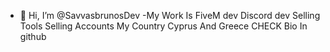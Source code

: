 - 👋 Hi, I’m @SavvasbrunosDev
-My Work Is FiveM dev
Discord dev
Selling Tools
Selling Accounts
My Country Cyprus And Greece 
CHECK Bio In github 
<!---
SavvasbrunosDev/SavvasbrunosDev is a ✨ special ✨ repository because its `README.md` (this file) appears on your GitHub profile.
You can click the Preview link to take a look at your changes.
--->
